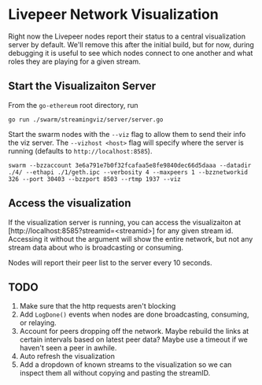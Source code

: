 # Livepeer Network Visualization

Right now the Livepeer nodes report their status to a central visualization server by default. We'll remove this after the initial build, but for now, during debugging it is useful to see which nodes connect to one another and what roles they are playing for a given stream.

## Start the Visualizaiton Server

From the `go-ethereum` root directory, run

    go run ./swarm/streamingviz/server/server.go

Start the swarm nodes with the `--viz` flag to allow them to send their info the viz server. The `--vizhost <host>` flag will specify where the server is running (defaults to `http://localhost:8585`).

    swarm --bzzaccount 3e6a791e7b0f32fcafaa5e8fe9840dec66d5daaa --datadir ./4/ --ethapi ./1/geth.ipc --verbosity 4 --maxpeers 1 --bzznetworkid 326 --port 30403 --bzzport 8503 --rtmp 1937 --viz

## Access the visualization

If the visualization server is running, you can access the visualizaiton at [http://localhost:8585?streamid=\<streamid\>] for any given stream id. Accessing it without the argument will show the entire network, but not any stream data about who is broadcasting or consuming.

Nodes will report their peer list to the server every 10 seconds.

## TODO

1. Make sure that the http requests aren't blocking
2. Add `LogDone()` events when nodes are done broadcasting, consuming, or relaying.
3. Account for peers dropping off the network. Maybe rebuild the links at certain intervals based on latest peer data? Maybe use a timeout if we haven't seen a peer in awhile.
4. Auto refresh the visualization
5. Add a dropdown of known streams to the visualization so we can inspect them all without copying and pasting the streamID.

